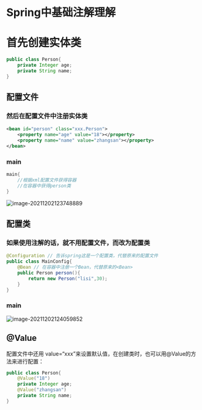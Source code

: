 # Spring中基础注解理解

# 首先创建实体类

```java
public class Person{
    private Integer age;
    private String name;
}
```

## 配置文件

### 然后在配置文件中注册实体类

```xml
<bean id="person" class="xxx.Person">
    <property name="age" value="18"></property>
    <property name="name" value="zhangsan"></property>
</bean>
```

### main

```java
main{
    //根据xml配置文件获得容器
    //在容器中获得person类
}
```

![image-20211202123748889](https://ryze-halo-blog.oss-cn-beijing.aliyuncs.com/halo-blog/image-20211202123748889.png)

## 配置类

### 如果使用注解的话，就不用配置文件，而改为配置类

```java
@Configuration // 告诉spring这是一个配置类，代替原来的配置文件
public class MainConfig{
    @Bean // 在容器中注册一个Bean，代替原来的<Bean>
    public Person person(){
        return new Person("lisi",30);
    }
}
```

### main

![image-20211202124059852](https://ryze-halo-blog.oss-cn-beijing.aliyuncs.com/halo-blog/image-20211202124059852.png)

## @Value

配置文件中还用 value=“xxx”来设置默认值，在创建类时，也可以用@Value的方法来进行配置：

```java
public class Person{
    @Value("18")
    private Integer age;
    @Value("zhangsan")
    private String name;
}
```

